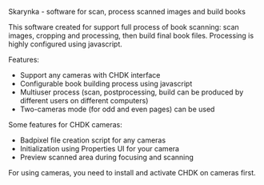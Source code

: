 Skarynka - software for scan, process scanned images and build books

This software created for support full process of book scanning: scan images, cropping and processing, then build final book files.
Processing is highly configured using javascript.

Features:
* Support any cameras with CHDK interface
* Configurable book building process using javascript
* Multiuser process (scan, postprocessing, build can be produced by different users on different computers)
* Two-cameras mode (for odd and even pages) can be used

Some features for CHDK cameras:
* Badpixel file creation script for any cameras
* Initialization using Properties UI for your camera
* Preview scanned area during focusing and scanning

For using cameras, you need to install and activate CHDK on cameras first.
